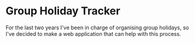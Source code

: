 # Group Holiday Tracker

For the last two years I've been in charge of organising group holidays, so I've decided to make a web application that can help with this process.